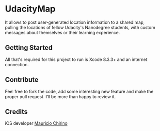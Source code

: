 # UdacityMap

 It allows to post user-generated location information to a shared map, pulling the locations of fellow Udacity's Nanodegree students, with custom messages about themselves or their learning experience.

## Getting Started

All that's required for this project to run is Xcode 8.3.3+ and an internet connection.

## Contribute

Feel free to fork the code, add some interesting new feature and make the proper pull request. I'll be more than happy to review it.

## Credits

iOS developer [Mauricio Chirino](https://www.linkedin.com/in/mauriciochirino/)
